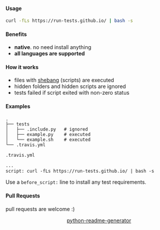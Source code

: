<!--
https://pypi.org/project/readme-generator/
https://pypi.org/project/python-readme-generator/
-->

#### Usage
```bash
curl -fLs https://run-tests.github.io/ | bash -s
```

#### Benefits
+   **native**. no need install anything
+   **all languages are supported**

#### How it works
+   files with [shebang](https://en.wikipedia.org/wiki/Shebang_(Unix)) (scripts) are executed
+   hidden folders and hidden scripts are ignored
+   tests failed if script exited with non-zero status

#### Examples
```
.
├── tests
│   ├── .include.py   # ignored
│   ├── example.py    # executed
│   └── example.sh    # executed
└── .travis.yml
```

`.travis.yml`
```xml
...
script: curl -fLs https://run-tests.github.io/ | bash -s
```

Use a `before_script:` line to install any test requirements.

#### Pull Requests
pull requests are welcome :)

<p align="center">
    <a href="https://pypi.org/project/python-readme-generator/">python-readme-generator</a>
</p>